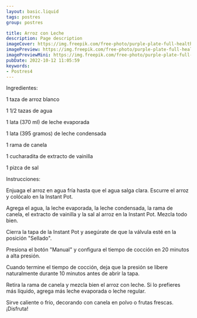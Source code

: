 ```yaml
---
layout: basic.liquid
tags: postres
group: postres

title: Arroz con Leche
description: Page description
imageCover: https://img.freepik.com/free-photo/purple-plate-full-healthy-oatmeal-porridge-with-cinnamon-powder_114579-86581.jpg?t=st=1677194381~exp=1677194981~hmac=4b8430e7116d757c4d75e64d6cb7bf313c18d56d5aa5554623f1d10dd555445f
imagePreview: https://img.freepik.com/free-photo/purple-plate-full-healthy-oatmeal-porridge-with-cinnamon-powder_114579-86581.jpg?t=st=1677194381~exp=1677194981~hmac=4b8430e7116d757c4d75e64d6cb7bf313c18d56d5aa5554623f1d10dd555445f
imagePreviewMini: https://img.freepik.com/free-photo/purple-plate-full-healthy-oatmeal-porridge-with-cinnamon-powder_114579-86581.jpg?t=st=1677194381~exp=1677194981~hmac=4b8430e7116d757c4d75e64d6cb7bf313c18d56d5aa5554623f1d10dd555445f
pubDate: 2022-10-12 11:05:59
keywords:
- Postres4
---
```


Ingredientes:

1 taza de arroz blanco

1 1/2 tazas de agua

1 lata (370 ml) de leche evaporada

1 lata (395 gramos) de leche condensada

1 rama de canela

1 cucharadita de extracto de vainilla

1 pizca de sal

Instrucciones:

Enjuaga el arroz en agua fría hasta que el agua salga clara. Escurre el arroz y colócalo en la Instant Pot.

Agrega el agua, la leche evaporada, la leche condensada, la rama de canela, el extracto de vainilla y la sal al arroz en la Instant Pot. Mezcla todo bien.

Cierra la tapa de la Instant Pot y asegúrate de que la válvula esté en la posición "Sellado".

Presiona el botón "Manual" y configura el tiempo de cocción en 20 minutos a alta presión.

Cuando termine el tiempo de cocción, deja que la presión se libere naturalmente durante 10 minutos antes de abrir la tapa.

Retira la rama de canela y mezcla bien el arroz con leche. Si lo prefieres más líquido, agrega más leche evaporada o leche regular.

Sirve caliente o frío, decorando con canela en polvo o frutas frescas. ¡Disfruta!




